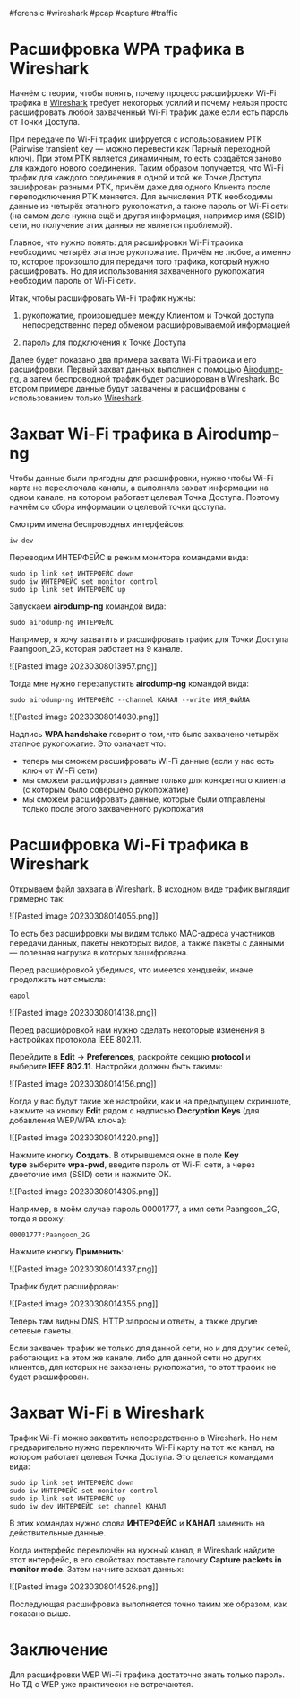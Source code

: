 #forensic #wireshark #pcap #capture #traffic 

# Расшифровка WPA трафика в Wireshark  

Начнём с теории, чтобы понять, почему процесс расшифровки Wi-Fi трафика в [Wireshark](https://kali.tools/?p=1407) требует некоторых усилий и почему нельзя просто расшифровать любой захваченный Wi-Fi трафик даже если есть пароль от Точки Доступа.

При передаче по Wi-Fi трафик шифруется с использованием PTK (Pairwise transient key — можно перевести как Парный переходной ключ). При этом PTK является динамичным, то есть создаётся заново для каждого нового соединения. Таким образом получается, что Wi-Fi трафик для каждого соединения в одной и той же Точке Доступа зашифрован разными PTK, причём даже для одного Клиента после переподключения PTK меняется. Для вычисления PTK необходимы данные из четырёх этапного рукопожатия, а также пароль от Wi-Fi сети (на самом деле нужна ещё и другая информация, например имя (SSID) сети, но получение этих данных не является проблемой).

Главное, что нужно понять: для расшифровки Wi-Fi трафика необходимо четырёх этапное рукопожатие. Причём не любое, а именно то, которое произошло для передачи того трафика, который нужно расшифровать. Но для использования захваченного рукопожатия необходим пароль от Wi-Fi сети.

Итак, чтобы расшифровать Wi-Fi трафик нужны:

1) рукопожатие, произошедшее между Клиентом и Точкой доступа непосредственно перед обменом расшифровываемой информацией

2) пароль для подключения к Точке Доступа

Далее будет показано два примера захвата Wi-Fi трафика и его расшифровки. Первый захват данных выполнен с помощью [Airodump-ng](https://kali.tools/?p=411), а затем беспроводной трафик будет расшифрован в Wireshark. Во втором примере данные будут захвачены и расшифрованы с использованием только [Wireshark](https://kali.tools/?p=1407).

# Захват Wi-Fi трафика в Airodump-ng  

Чтобы данные были пригодны для расшифровки, нужно чтобы Wi-Fi карта не переключала каналы, а выполняла захват информации на одном канале, на котором работает целевая Точка Доступа. Поэтому начнём со сбора информации о целевой точки доступа.

Смотрим имена беспроводных интерфейсов:

```
iw dev
```

Переводим ИНТЕРФЕЙС в режим монитора командами вида:

```
sudo ip link set ИНТЕРФЕЙС down
sudo iw ИНТЕРФЕЙС set monitor control
sudo ip link set ИНТЕРФЕЙС up
```

Запускаем **airodump-ng** командой вида:

```
sudo airodump-ng ИНТЕРФЕЙС
```

Например, я хочу захватить и расшифровать трафик для Точки Доступа Paangoon_2G, которая работает на 9 канале.

![[Pasted image 20230308013957.png]]

Тогда мне нужно перезапустить **airodump-ng** командой вида:

```
sudo airodump-ng ИНТЕРФЕЙС --channel КАНАЛ --write ИМЯ_ФАЙЛА
```

![[Pasted image 20230308014030.png]]

Надпись **WPA handshake** говорит о том, что было захвачено четырёх этапное рукопожатие. Это означает что:

-   теперь мы сможем расшифровать Wi-Fi данные (если у нас есть ключ от Wi-Fi сети)
-   мы сможем расшифровать данные только для конкретного клиента (с которым было совершено рукопожатие)
-   мы сможем расшифровать данные, которые были отправлены только после этого захваченного рукопожатия

# Расшифровка Wi-Fi трафика в Wireshark  

Открываем файл захвата в Wireshark. В исходном виде трафик выглядит примерно так:

![[Pasted image 20230308014055.png]]

То есть без расшифровки мы видим только MAC-адреса участников передачи данных, пакеты некоторых видов, а также пакеты с данными — полезная нагрузка в которых зашифрована.

Перед расшифровкой убедимся, что имеется хендшейк, иначе продолжать нет смысла:

```
eapol
```

![[Pasted image 20230308014138.png]]

Перед расшифровкой нам нужно сделать некоторые изменения в настройках протокола IEEE 802.11.

Перейдите в **Edit** → **Preferences**, раскройте секцию **protocol** и выберите **IEEE 802.11**. Настройки должны быть такими:

![[Pasted image 20230308014156.png]]

Когда у вас будут такие же настройки, как и на предыдущем скриншоте, нажмите на кнопку **Edit** рядом с надписью **Decryption Keys** (для добавления WEP/WPA ключа):

![[Pasted image 20230308014220.png]]

Нажмите кнопку **Создать**. В открывшемся окне в поле **Key type** выберите **wpa-pwd**, введите пароль от Wi-Fi сети, а через двоеточие имя (SSID) сети и нажмите ОК.

![[Pasted image 20230308014305.png]]

Например, в моём случае пароль 00001777, а имя сети Paangoon_2G, тогда я ввожу:

```
00001777:Paangoon_2G
```

Нажмите кнопку **Применить**:

![[Pasted image 20230308014337.png]]

Трафик будет расшифрован:

![[Pasted image 20230308014355.png]]

Теперь там видны DNS, HTTP запросы и ответы, а также другие сетевые пакеты.

Если захвачен трафик не только для данной сети, но и для других сетей, работающих на этом же канале, либо для данной сети но других клиентов, для которых не захвачены рукопожатия, то этот трафик не будет расшифрован.

# Захват Wi-Fi в Wireshark  

Трафик Wi-Fi можно захватить непосредственно в Wireshark. Но нам предварительно нужно переключить Wi-Fi карту на тот же канал, на котором работает целевая Точка Доступа. Это делается командами вида:

```
sudo ip link set ИНТЕРФЕЙС down
sudo iw ИНТЕРФЕЙС set monitor control
sudo ip link set ИНТЕРФЕЙС up
sudo iw dev ИНТЕРФЕЙС set channel КАНАЛ
```

В этих командах нужно слова **ИНТЕРФЕЙС** и **КАНАЛ** заменить на действительные данные.

Когда интерфейс переключён на нужный канал, в Wireshark найдите этот интерфейс, в его свойствах поставьте галочку **Capture packets in monitor mode**. Затем начните захват данных:

![[Pasted image 20230308014526.png]]

Последующая расшифровка выполняется точно таким же образом, как показано выше.

# Заключение  

Для расшифровки WEP Wi-Fi трафика достаточно знать только пароль. Но ТД с WEP уже практически не встречаются.